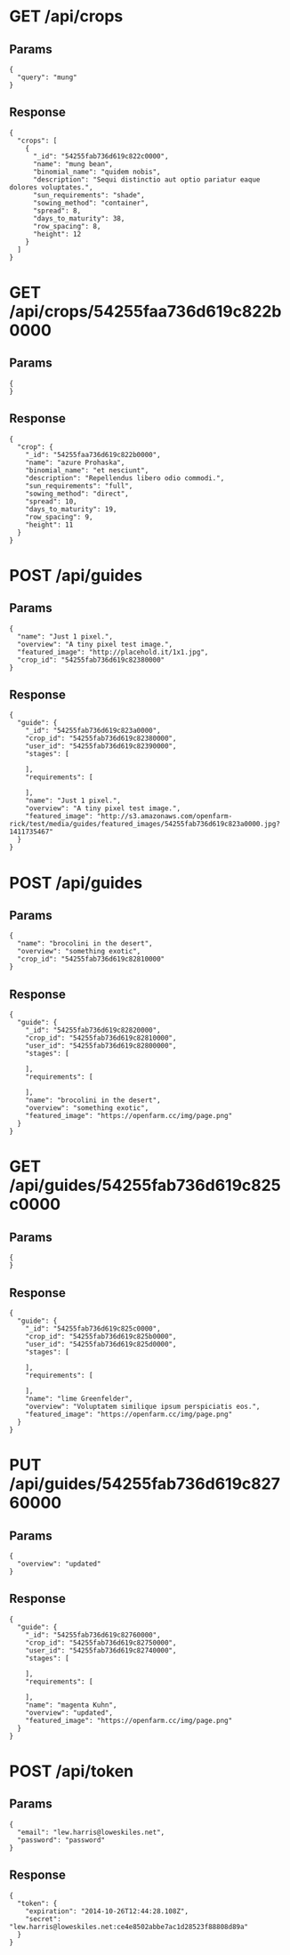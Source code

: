 
# GET /api/crops


## Params
```
{
  "query": "mung"
}
```



## Response
```
{
  "crops": [
    {
      "_id": "54255fab736d619c822c0000",
      "name": "mung bean",
      "binomial_name": "quidem nobis",
      "description": "Sequi distinctio aut optio pariatur eaque dolores voluptates.",
      "sun_requirements": "shade",
      "sowing_method": "container",
      "spread": 8,
      "days_to_maturity": 38,
      "row_spacing": 8,
      "height": 12
    }
  ]
}
```



# GET /api/crops/54255faa736d619c822b0000


## Params
```
{
}
```



## Response
```
{
  "crop": {
    "_id": "54255faa736d619c822b0000",
    "name": "azure Prohaska",
    "binomial_name": "et nesciunt",
    "description": "Repellendus libero odio commodi.",
    "sun_requirements": "full",
    "sowing_method": "direct",
    "spread": 10,
    "days_to_maturity": 19,
    "row_spacing": 9,
    "height": 11
  }
}
```




# POST /api/guides


## Params
```
{
  "name": "Just 1 pixel.",
  "overview": "A tiny pixel test image.",
  "featured_image": "http://placehold.it/1x1.jpg",
  "crop_id": "54255fab736d619c82380000"
}
```



## Response
```
{
  "guide": {
    "_id": "54255fab736d619c823a0000",
    "crop_id": "54255fab736d619c82380000",
    "user_id": "54255fab736d619c82390000",
    "stages": [

    ],
    "requirements": [

    ],
    "name": "Just 1 pixel.",
    "overview": "A tiny pixel test image.",
    "featured_image": "http://s3.amazonaws.com/openfarm-rick/test/media/guides/featured_images/54255fab736d619c823a0000.jpg?1411735467"
  }
}
```



# POST /api/guides


## Params
```
{
  "name": "brocolini in the desert",
  "overview": "something exotic",
  "crop_id": "54255fab736d619c82810000"
}
```



## Response
```
{
  "guide": {
    "_id": "54255fab736d619c82820000",
    "crop_id": "54255fab736d619c82810000",
    "user_id": "54255fab736d619c82800000",
    "stages": [

    ],
    "requirements": [

    ],
    "name": "brocolini in the desert",
    "overview": "something exotic",
    "featured_image": "https://openfarm.cc/img/page.png"
  }
}
```




# GET /api/guides/54255fab736d619c825c0000


## Params
```
{
}
```



## Response
```
{
  "guide": {
    "_id": "54255fab736d619c825c0000",
    "crop_id": "54255fab736d619c825b0000",
    "user_id": "54255fab736d619c825d0000",
    "stages": [

    ],
    "requirements": [

    ],
    "name": "lime Greenfelder",
    "overview": "Voluptatem similique ipsum perspiciatis eos.",
    "featured_image": "https://openfarm.cc/img/page.png"
  }
}
```




# PUT /api/guides/54255fab736d619c82760000


## Params
```
{
  "overview": "updated"
}
```



## Response
```
{
  "guide": {
    "_id": "54255fab736d619c82760000",
    "crop_id": "54255fab736d619c82750000",
    "user_id": "54255fab736d619c82740000",
    "stages": [

    ],
    "requirements": [

    ],
    "name": "magenta Kuhn",
    "overview": "updated",
    "featured_image": "https://openfarm.cc/img/page.png"
  }
}
```




# POST /api/token


## Params
```
{
  "email": "lew.harris@loweskiles.net",
  "password": "password"
}
```



## Response
```
{
  "token": {
    "expiration": "2014-10-26T12:44:28.108Z",
    "secret": "lew.harris@loweskiles.net:ce4e8502abbe7ac1d28523f88808d89a"
  }
}
```


